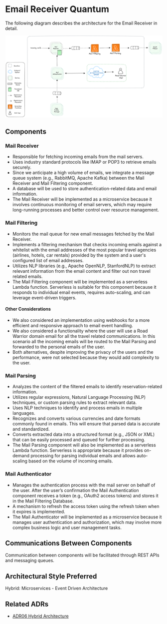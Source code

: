 # Email Receiver Quantum

The following diagram describes the architecture for the Email Receiver in detail.
<p align="center">
<img width="1000" src="../assets/mailflow.png">
</p>



## Components

### Mail Receiver
- Responsible for fetching incoming emails from the mail servers.
- Uses industry standard protocols like IMAP or POP3 to retrieve emails securely.
- Since we anticipate a high volume of emails, we integrate a message queue system (e.g., RabbitMQ, Apache Kafka) between the Mail Receiver and Mail Filtering component.
- A database will be used to store authentication-related data and email information.
- The Mail Receiver will be implemented as a microservice because it involves continuous monitoring of email servers, which may require long-running processes and better control over resource management.

### Mail Filtering
- Monitors the mail queue for new email messages fetched by the Mail Receiver.
- Implements a filtering mechanism that checks incoming emails against a whitelist with the email addresses of the most popular travel agencies (airlines, hotels, car rentals) provided by the system and a user's configured list of email addresses. 
- Utilizes NLP libraries (e.g., Apache OpenNLP, StanfordNLP) to extract relevant information from the email content and filter out non travel related emails. 
- The Mail Filtering component will be implemented as a serverless Lambda function. Serverless is suitable for this component because it responds to individual email events, requires auto-scaling, and can leverage event-driven triggers.

#### Other Considerations
- We also considered an implementation using webhooks for a more efficient and responsive approach to email event handling.
- We also considered a functionality where the user will use a Road Warrior domain email for all the travel related communications. In this scenario all the incoming emails will be routed to the Mail Parsing and forwarded to the personal emails of the user.
- Both alternatives, despite improving the privacy of the users and the performance, were not selected because they would add complexity to the user. 

### Mail Parsing
- Analyzes the content of the filtered emails to identify reservation-related information.
- Utilizes regular expressions, Natural Language Processing (NLP) techniques, or custom parsing rules to extract relevant data.
- Uses NLP techniques to identify and process emails in multiple languages.
- Recognizes and converts various currencies and date formats commonly found in emails. This will ensure that parsed data is accurate and standardized.
- Converts extracted data into a structured format (e.g., JSON or XML) that can be easily processed and queued for further processing. 
- The Mail Parsing component will also be implemented as a serverless Lambda function. Serverless is appropriate because it provides on-demand processing for parsing individual emails and allows auto-scaling based on the volume of incoming emails.

### Mail Authenticator
- Manages the authentication process with the mail server on behalf of the user. After the user’s confirmation the Mail Authentication component receives a token (e.g., OAuth2 access tokens) and stores it in the Mail Filtering Database. 
- A mechanism to refresh the access token using the refresh token when it expires is implemented. 
- The Mail Authenticator will be implemented as a microservice because it manages user authentication and authorization, which may involve more complex business logic and user management tasks.

## Communications Between Components
Communication between components will be facilitated through REST APIs and messaging queues. 

## Architectural Style Preferred
Hybrid: Microservices - Event Driven Architecture

## Related ADRs
- [ADR06 Hybrid Architecture](../adrs/hybrid.md)

